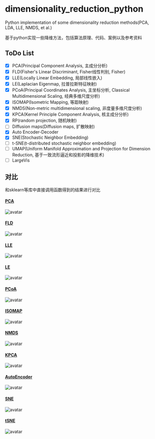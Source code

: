 # dimensionality_reduction_python
Python implementation of some dimensionality reduction methods(PCA, LDA, LLE, NMDS, et al.)

基于python实现一些降维方法，包括算法原理、代码、案例以及参考资料

## ToDo List

- [x] PCA(Principal Component Analysis, 主成分分析)
- [x] FLD(Fisher's Linear Discriminant, Fisher线性判别, Fisher)
- [x] LLE(Locally Linear Embedding, 局部线性嵌入)
- [x] LE(Laplacian Eigenmap, 拉普拉斯特征映射)
- [x] PCoA(Principal Coordinates Analysis, 主坐标分析, Classical Multidimensional Scaling, 经典多维尺度分析)
- [x] ISOMAP(Isometric Mapping, 等距映射)
- [x] NMDS(Non-metric multidimensional scaling, 非度量多维尺度分析)
- [x] KPCA(Kernel Principle Component Analysis, 核主成分分析)
- [x] RP(random projection, 随机映射)
- [ ] Diffusion maps(Diffusion maps, 扩散映射)
- [x] Auto Encoder-Decoder
- [x] SNE(Stochastic Neighbor Embedding)
- [ ] t-SNE(t-distributed stochastic neighbor embedding)
- [ ] UMAP(Uniform Manifold Approximation and Projection for Dimension Reduction, 基于一致流形逼近和投影的降维技术)
- [ ] LargeVis

## 对比

和sklearn等库中直接调用函数得到的结果进行对比

#### [PCA](./01_PCA/PCA.ipynb)
![avatar](./images/PCA_output.png)

#### [FLD](./02_FLD/Fisher.ipynb)
![avatar](./images/FLD_output.png)

#### [LLE](./03_LLE/LLE.ipynb)
![avatar](./images/LLE_output.png)

#### [LE](./04_LE/LE.ipynb)
![avatar](./images/LE_output.png)

#### [PCoA](./05_PCoA/PCoA.ipynb)
![avatar](./images/PCoA_output.png)

#### [ISOMAP](./06_ISOMAP/ISOMAP.ipynb)
![avatar](./images/ISOMAP_output.png)

#### [NMDS](./07_NMDS/NMDS.ipynb)
![avatar](./images/NMDS_output.png)

#### [KPCA](./08_KPCA/KPCA.ipynb)
![avatar](./images/KPCA_output.png)

#### [AutoEncoder](./11_AE/AutoEncoder.ipynb)
![avatar](./images/AE_output.png)

#### [SNE](./12_SNE/SNE.ipynb)
![avatar](./images/SNE_output.png)

#### [tSNE](./13_tSNE/tSNE.ipynb)
![avatar](./images/tSNE_output.png)
